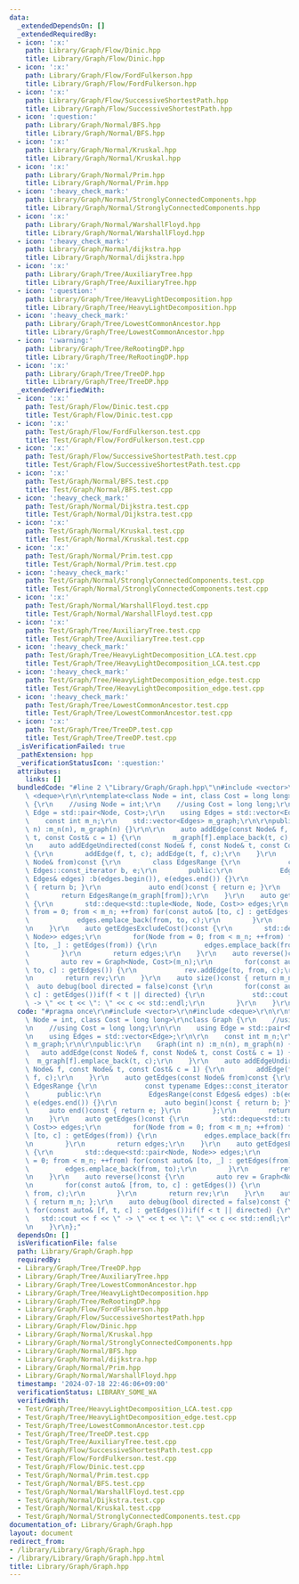 ```yaml
---
data:
  _extendedDependsOn: []
  _extendedRequiredBy:
  - icon: ':x:'
    path: Library/Graph/Flow/Dinic.hpp
    title: Library/Graph/Flow/Dinic.hpp
  - icon: ':x:'
    path: Library/Graph/Flow/FordFulkerson.hpp
    title: Library/Graph/Flow/FordFulkerson.hpp
  - icon: ':x:'
    path: Library/Graph/Flow/SuccessiveShortestPath.hpp
    title: Library/Graph/Flow/SuccessiveShortestPath.hpp
  - icon: ':question:'
    path: Library/Graph/Normal/BFS.hpp
    title: Library/Graph/Normal/BFS.hpp
  - icon: ':x:'
    path: Library/Graph/Normal/Kruskal.hpp
    title: Library/Graph/Normal/Kruskal.hpp
  - icon: ':x:'
    path: Library/Graph/Normal/Prim.hpp
    title: Library/Graph/Normal/Prim.hpp
  - icon: ':heavy_check_mark:'
    path: Library/Graph/Normal/StronglyConnectedComponents.hpp
    title: Library/Graph/Normal/StronglyConnectedComponents.hpp
  - icon: ':x:'
    path: Library/Graph/Normal/WarshallFloyd.hpp
    title: Library/Graph/Normal/WarshallFloyd.hpp
  - icon: ':heavy_check_mark:'
    path: Library/Graph/Normal/dijkstra.hpp
    title: Library/Graph/Normal/dijkstra.hpp
  - icon: ':x:'
    path: Library/Graph/Tree/AuxiliaryTree.hpp
    title: Library/Graph/Tree/AuxiliaryTree.hpp
  - icon: ':question:'
    path: Library/Graph/Tree/HeavyLightDecomposition.hpp
    title: Library/Graph/Tree/HeavyLightDecomposition.hpp
  - icon: ':heavy_check_mark:'
    path: Library/Graph/Tree/LowestCommonAncestor.hpp
    title: Library/Graph/Tree/LowestCommonAncestor.hpp
  - icon: ':warning:'
    path: Library/Graph/Tree/ReRootingDP.hpp
    title: Library/Graph/Tree/ReRootingDP.hpp
  - icon: ':x:'
    path: Library/Graph/Tree/TreeDP.hpp
    title: Library/Graph/Tree/TreeDP.hpp
  _extendedVerifiedWith:
  - icon: ':x:'
    path: Test/Graph/Flow/Dinic.test.cpp
    title: Test/Graph/Flow/Dinic.test.cpp
  - icon: ':x:'
    path: Test/Graph/Flow/FordFulkerson.test.cpp
    title: Test/Graph/Flow/FordFulkerson.test.cpp
  - icon: ':x:'
    path: Test/Graph/Flow/SuccessiveShortestPath.test.cpp
    title: Test/Graph/Flow/SuccessiveShortestPath.test.cpp
  - icon: ':x:'
    path: Test/Graph/Normal/BFS.test.cpp
    title: Test/Graph/Normal/BFS.test.cpp
  - icon: ':heavy_check_mark:'
    path: Test/Graph/Normal/Dijkstra.test.cpp
    title: Test/Graph/Normal/Dijkstra.test.cpp
  - icon: ':x:'
    path: Test/Graph/Normal/Kruskal.test.cpp
    title: Test/Graph/Normal/Kruskal.test.cpp
  - icon: ':x:'
    path: Test/Graph/Normal/Prim.test.cpp
    title: Test/Graph/Normal/Prim.test.cpp
  - icon: ':heavy_check_mark:'
    path: Test/Graph/Normal/StronglyConnectedComponents.test.cpp
    title: Test/Graph/Normal/StronglyConnectedComponents.test.cpp
  - icon: ':x:'
    path: Test/Graph/Normal/WarshallFloyd.test.cpp
    title: Test/Graph/Normal/WarshallFloyd.test.cpp
  - icon: ':x:'
    path: Test/Graph/Tree/AuxiliaryTree.test.cpp
    title: Test/Graph/Tree/AuxiliaryTree.test.cpp
  - icon: ':heavy_check_mark:'
    path: Test/Graph/Tree/HeavyLightDecomposition_LCA.test.cpp
    title: Test/Graph/Tree/HeavyLightDecomposition_LCA.test.cpp
  - icon: ':heavy_check_mark:'
    path: Test/Graph/Tree/HeavyLightDecomposition_edge.test.cpp
    title: Test/Graph/Tree/HeavyLightDecomposition_edge.test.cpp
  - icon: ':heavy_check_mark:'
    path: Test/Graph/Tree/LowestCommonAncestor.test.cpp
    title: Test/Graph/Tree/LowestCommonAncestor.test.cpp
  - icon: ':x:'
    path: Test/Graph/Tree/TreeDP.test.cpp
    title: Test/Graph/Tree/TreeDP.test.cpp
  _isVerificationFailed: true
  _pathExtension: hpp
  _verificationStatusIcon: ':question:'
  attributes:
    links: []
  bundledCode: "#line 2 \"Library/Graph/Graph.hpp\"\n#include <vector>\r\n#include\
    \ <deque>\r\n\r\ntemplate<class Node = int, class Cost = long long>\r\nclass Graph\
    \ {\r\n    //using Node = int;\r\n    //using Cost = long long;\r\n\r\n    using\
    \ Edge = std::pair<Node, Cost>;\r\n    using Edges = std::vector<Edge>;\r\n\r\n\
    \    const int m_n;\r\n    std::vector<Edges> m_graph;\r\n\r\npublic:\r\n    Graph(int\
    \ n) :m_n(n), m_graph(n) {}\r\n\r\n    auto addEdge(const Node& f, const Node&\
    \ t, const Cost& c = 1) {\r\n        m_graph[f].emplace_back(t, c);\r\n    }\r\
    \n    auto addEdgeUndirected(const Node& f, const Node& t, const Cost& c = 1)\
    \ {\r\n        addEdge(f, t, c); addEdge(t, f, c);\r\n    }\r\n    auto getEdges(const\
    \ Node& from)const {\r\n        class EdgesRange {\r\n            const typename\
    \ Edges::const_iterator b, e;\r\n        public:\r\n            EdgesRange(const\
    \ Edges& edges) :b(edges.begin()), e(edges.end()) {}\r\n            auto begin()const\
    \ { return b; }\r\n            auto end()const { return e; }\r\n        };\r\n\
    \        return EdgesRange(m_graph[from]);\r\n    }\r\n    auto getEdges()const\
    \ {\r\n        std::deque<std::tuple<Node, Node, Cost>> edges;\r\n        for(Node\
    \ from = 0; from < m_n; ++from) for(const auto& [to, c] : getEdges(from)) {\r\n\
    \            edges.emplace_back(from, to, c);\r\n        }\r\n        return edges;\r\
    \n    }\r\n    auto getEdgesExcludeCost()const {\r\n        std::deque<std::pair<Node,\
    \ Node>> edges;\r\n        for(Node from = 0; from < m_n; ++from) for(const auto&\
    \ [to, _] : getEdges(from)) {\r\n            edges.emplace_back(from, to);\r\n\
    \        }\r\n        return edges;\r\n    }\r\n    auto reverse()const {\r\n\
    \        auto rev = Graph<Node, Cost>(m_n);\r\n        for(const auto& [from,\
    \ to, c] : getEdges()) {\r\n            rev.addEdge(to, from, c);\r\n        }\r\
    \n        return rev;\r\n    }\r\n    auto size()const { return m_n; };\r\n  \
    \  auto debug(bool directed = false)const {\r\n        for(const auto& [f, t,\
    \ c] : getEdges())if(f < t || directed) {\r\n            std::cout << f << \"\
    \ -> \" << t << \": \" << c << std::endl;\r\n        }\r\n    }\r\n};\n"
  code: "#pragma once\r\n#include <vector>\r\n#include <deque>\r\n\r\ntemplate<class\
    \ Node = int, class Cost = long long>\r\nclass Graph {\r\n    //using Node = int;\r\
    \n    //using Cost = long long;\r\n\r\n    using Edge = std::pair<Node, Cost>;\r\
    \n    using Edges = std::vector<Edge>;\r\n\r\n    const int m_n;\r\n    std::vector<Edges>\
    \ m_graph;\r\n\r\npublic:\r\n    Graph(int n) :m_n(n), m_graph(n) {}\r\n\r\n \
    \   auto addEdge(const Node& f, const Node& t, const Cost& c = 1) {\r\n      \
    \  m_graph[f].emplace_back(t, c);\r\n    }\r\n    auto addEdgeUndirected(const\
    \ Node& f, const Node& t, const Cost& c = 1) {\r\n        addEdge(f, t, c); addEdge(t,\
    \ f, c);\r\n    }\r\n    auto getEdges(const Node& from)const {\r\n        class\
    \ EdgesRange {\r\n            const typename Edges::const_iterator b, e;\r\n \
    \       public:\r\n            EdgesRange(const Edges& edges) :b(edges.begin()),\
    \ e(edges.end()) {}\r\n            auto begin()const { return b; }\r\n       \
    \     auto end()const { return e; }\r\n        };\r\n        return EdgesRange(m_graph[from]);\r\
    \n    }\r\n    auto getEdges()const {\r\n        std::deque<std::tuple<Node, Node,\
    \ Cost>> edges;\r\n        for(Node from = 0; from < m_n; ++from) for(const auto&\
    \ [to, c] : getEdges(from)) {\r\n            edges.emplace_back(from, to, c);\r\
    \n        }\r\n        return edges;\r\n    }\r\n    auto getEdgesExcludeCost()const\
    \ {\r\n        std::deque<std::pair<Node, Node>> edges;\r\n        for(Node from\
    \ = 0; from < m_n; ++from) for(const auto& [to, _] : getEdges(from)) {\r\n   \
    \         edges.emplace_back(from, to);\r\n        }\r\n        return edges;\r\
    \n    }\r\n    auto reverse()const {\r\n        auto rev = Graph<Node, Cost>(m_n);\r\
    \n        for(const auto& [from, to, c] : getEdges()) {\r\n            rev.addEdge(to,\
    \ from, c);\r\n        }\r\n        return rev;\r\n    }\r\n    auto size()const\
    \ { return m_n; };\r\n    auto debug(bool directed = false)const {\r\n       \
    \ for(const auto& [f, t, c] : getEdges())if(f < t || directed) {\r\n         \
    \   std::cout << f << \" -> \" << t << \": \" << c << std::endl;\r\n        }\r\
    \n    }\r\n};"
  dependsOn: []
  isVerificationFile: false
  path: Library/Graph/Graph.hpp
  requiredBy:
  - Library/Graph/Tree/TreeDP.hpp
  - Library/Graph/Tree/AuxiliaryTree.hpp
  - Library/Graph/Tree/LowestCommonAncestor.hpp
  - Library/Graph/Tree/HeavyLightDecomposition.hpp
  - Library/Graph/Tree/ReRootingDP.hpp
  - Library/Graph/Flow/FordFulkerson.hpp
  - Library/Graph/Flow/SuccessiveShortestPath.hpp
  - Library/Graph/Flow/Dinic.hpp
  - Library/Graph/Normal/Kruskal.hpp
  - Library/Graph/Normal/StronglyConnectedComponents.hpp
  - Library/Graph/Normal/BFS.hpp
  - Library/Graph/Normal/dijkstra.hpp
  - Library/Graph/Normal/Prim.hpp
  - Library/Graph/Normal/WarshallFloyd.hpp
  timestamp: '2024-07-18 22:46:06+09:00'
  verificationStatus: LIBRARY_SOME_WA
  verifiedWith:
  - Test/Graph/Tree/HeavyLightDecomposition_LCA.test.cpp
  - Test/Graph/Tree/HeavyLightDecomposition_edge.test.cpp
  - Test/Graph/Tree/LowestCommonAncestor.test.cpp
  - Test/Graph/Tree/TreeDP.test.cpp
  - Test/Graph/Tree/AuxiliaryTree.test.cpp
  - Test/Graph/Flow/SuccessiveShortestPath.test.cpp
  - Test/Graph/Flow/FordFulkerson.test.cpp
  - Test/Graph/Flow/Dinic.test.cpp
  - Test/Graph/Normal/Prim.test.cpp
  - Test/Graph/Normal/BFS.test.cpp
  - Test/Graph/Normal/WarshallFloyd.test.cpp
  - Test/Graph/Normal/Dijkstra.test.cpp
  - Test/Graph/Normal/Kruskal.test.cpp
  - Test/Graph/Normal/StronglyConnectedComponents.test.cpp
documentation_of: Library/Graph/Graph.hpp
layout: document
redirect_from:
- /library/Library/Graph/Graph.hpp
- /library/Library/Graph/Graph.hpp.html
title: Library/Graph/Graph.hpp
---
```

